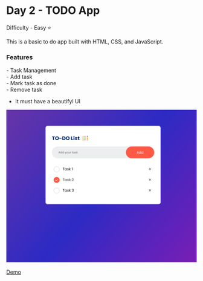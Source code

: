 <h1> Day 2 - TODO App</h1>

Difficulty - Easy :star:

This is a basic to do app built with HTML, CSS, and JavaScript. 

<h3>Features</h3>
 - Task Management</br>
      - Add task</br>
      - Mark task as done</br>
      - Remove task</br>

 - It must have a beautifyl UI

<img src="../images/Show2.png" width="750" alt="TODO App Screenshot">

<a href="https://basicfrontend.netlify.app/day%202%20todo%20app/">Demo</a> 